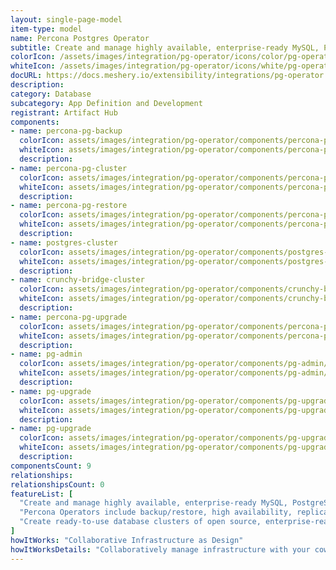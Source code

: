 ```yaml
---
layout: single-page-model
item-type: model
name: Percona Postgres Operator
subtitle: Create and manage highly available, enterprise-ready MySQL, PostgreSQL, and MongoDB clusters on Kubernetes.
colorIcon: /assets/images/integration/pg-operator/icons/color/pg-operator-color.svg
whiteIcon: /assets/images/integration/pg-operator/icons/white/pg-operator-white.svg
docURL: https://docs.meshery.io/extensibility/integrations/pg-operator
description: 
category: Database
subcategory: App Definition and Development
registrant: Artifact Hub
components: 
- name: percona-pg-backup
  colorIcon: assets/images/integration/pg-operator/components/percona-pg-backup/icons/color/percona-pg-backup-color.svg
  whiteIcon: assets/images/integration/pg-operator/components/percona-pg-backup/icons/white/percona-pg-backup-white.svg
  description: 
- name: percona-pg-cluster
  colorIcon: assets/images/integration/pg-operator/components/percona-pg-cluster/icons/color/percona-pg-cluster-color.svg
  whiteIcon: assets/images/integration/pg-operator/components/percona-pg-cluster/icons/white/percona-pg-cluster-white.svg
  description: 
- name: percona-pg-restore
  colorIcon: assets/images/integration/pg-operator/components/percona-pg-restore/icons/color/percona-pg-restore-color.svg
  whiteIcon: assets/images/integration/pg-operator/components/percona-pg-restore/icons/white/percona-pg-restore-white.svg
  description: 
- name: postgres-cluster
  colorIcon: assets/images/integration/pg-operator/components/postgres-cluster/icons/color/postgres-cluster-color.svg
  whiteIcon: assets/images/integration/pg-operator/components/postgres-cluster/icons/white/postgres-cluster-white.svg
  description: 
- name: crunchy-bridge-cluster
  colorIcon: assets/images/integration/pg-operator/components/crunchy-bridge-cluster/icons/color/crunchy-bridge-cluster-color.svg
  whiteIcon: assets/images/integration/pg-operator/components/crunchy-bridge-cluster/icons/white/crunchy-bridge-cluster-white.svg
  description: 
- name: percona-pg-upgrade
  colorIcon: assets/images/integration/pg-operator/components/percona-pg-upgrade/icons/color/percona-pg-upgrade-color.svg
  whiteIcon: assets/images/integration/pg-operator/components/percona-pg-upgrade/icons/white/percona-pg-upgrade-white.svg
  description: 
- name: pg-admin
  colorIcon: assets/images/integration/pg-operator/components/pg-admin/icons/color/pg-admin-color.svg
  whiteIcon: assets/images/integration/pg-operator/components/pg-admin/icons/white/pg-admin-white.svg
  description: 
- name: pg-upgrade
  colorIcon: assets/images/integration/pg-operator/components/pg-upgrade/icons/color/pg-upgrade-color.svg
  whiteIcon: assets/images/integration/pg-operator/components/pg-upgrade/icons/white/pg-upgrade-white.svg
  description: 
- name: pg-upgrade
  colorIcon: assets/images/integration/pg-operator/components/pg-upgrade/icons/color/pg-upgrade-color.svg
  whiteIcon: assets/images/integration/pg-operator/components/pg-upgrade/icons/white/pg-upgrade-white.svg
  description: 
componentsCount: 9
relationships: 
relationshipsCount: 0
featureList: [
  "Create and manage highly available, enterprise-ready MySQL, PostgreSQL, and MongoDB clusters on Kubernetes.",
  "Percona Operators include backup/restore, high availability, replication, sharding, logging features and more.",
  "Create ready-to-use database clusters of open source, enterprise-ready versions of MySQL, MongoDB, and PostgreSQL, created and supported by the Percona team."
]
howItWorks: "Collaborative Infrastructure as Design"
howItWorksDetails: "Collaboratively manage infrastructure with your coworkers synchronously sharing the same designs."
---
```

